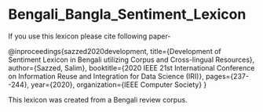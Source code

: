 # Bengali_Bangla_Sentiment_Lexicon
If you use this lexicon please cite following paper-

@inproceedings{sazzed2020development,
  title={Development of Sentiment Lexicon in Bengali utilizing Corpus and Cross-lingual Resources},
  author={Sazzed, Salim},
  booktitle={2020 IEEE 21st International Conference on Information Reuse and Integration for Data Science (IRI)},
  pages={237--244},
  year={2020},
  organization={IEEE Computer Society}
}


This lexicon was created from a Bengali review corpus.
